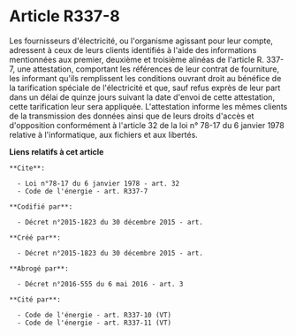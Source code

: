 # Article R337-8

Les fournisseurs d'électricité, ou l'organisme agissant pour leur compte, adressent à ceux de leurs clients identifiés à
l'aide des informations mentionnées aux premier, deuxième et troisième alinéas de l'article R. 337-7, une attestation,
comportant les références de leur contrat de fourniture, les informant qu'ils remplissent les conditions ouvrant droit au
bénéfice de la tarification spéciale de l'électricité et que, sauf refus exprès de leur part dans un délai de quinze jours
suivant la date d'envoi de cette attestation, cette tarification leur sera appliquée. L'attestation informe les mêmes clients
de la transmission des données ainsi que de leurs droits d'accès et d'opposition conformément à l'article 32 de la loi n°
78-17 du 6 janvier 1978 relative à l'informatique, aux fichiers et aux libertés.

**Liens relatifs à cet article**

	**Cite**:

	  - Loi n°78-17 du 6 janvier 1978 - art. 32
	  - Code de l'énergie - art. R337-7

	**Codifié par**:

	  - Décret n°2015-1823 du 30 décembre 2015 - art.

	**Créé par**:

	  - Décret n°2015-1823 du 30 décembre 2015 - art.

	**Abrogé par**:

	  - Décret n°2016-555 du 6 mai 2016 - art. 3

	**Cité par**:

	  - Code de l'énergie - art. R337-10 (VT)
	  - Code de l'énergie - art. R337-11 (VT)

